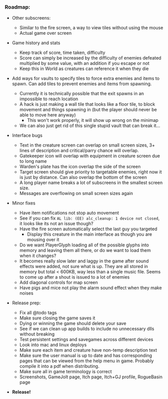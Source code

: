 ### **Roadmap:**
 * Other subscreens:
    * Similar to the fire screen, a way to view tiles without using the mouse
    * Actual game over screen

 * Game history and stats
    * Keep track of score, time taken, difficulty
    * Score can simply be increased by the difficulty of enemies defeated multiplied by some value, with an addition if you escape or not
    * Keep this in World as creatures can reference it when they die

 * Add ways for vaults to specify tiles to force extra enemies and items to spawn. Can add tiles to prevent enemies and items from spawning.
   * Currently it is technically possible that the exit spawns in an impossible to reach location
   * A hack is just making a wall tile that looks like a floor tile, to block movement and things spawning in (but the player should never be able to move here anyway)
     * This won't work properly, it will show up wrong on the minimap
   * We can also just get rid of this single stupid vault that can break it...

 * Interface bugs
   * Text in the creature screen can overlap on small screen sizes, 3+ lines of description and critical/parry chance will overlap.
   * Gatekeeper icon will overlap with equipment in creature screen due to long name
   * Warden's plate has the icon overlap the side of the screen
   * Target screen should give priority to targetable enemies, right now it is just by distance. Can also overlap the bottom of the screen
   * A long player name breaks a lot of subscreens in the smallest screen size.
   * Messages are overflowing on small screen sizes again

 * Minor fixes
   * Have item notifications not stop auto movement
   * See if you can fix `AL lib: (EE) alc_cleanup: 1 device not closed`, it looks like its not an issue though?
   * Have the fire screen automatically select the last guy you targeted
     * Display this creature in the main interface as though you are mousing over it
   * Do we want PlayerGlyph loading all of the possible glyphs into memory and leaving them all there, or do we want to load them when it changes?
   * It becomes really slow later and laggy in the game after sound effects were added, not sure what is up. They are all stored in memory but total < 600KB, way less than a single music file. Seems to come up after a shout is issued to a lot of enemies
   * Add diagonal controls for map screen
   * Have pigs and mice not play the alarm sound effect when they make noises

 * Release prep:
   * Fix all @todo tags
   * Make sure closing the game saves it
   * Dying or winning the game should delete your save
   * See if we can clean up app builds to include no unnecessary dlls without breaking
   * Test persistent settings and savegames across different devices
   * Look into mac and linux deploys
   * Make sure each item and creature have non-temp description text
   * Make sure the user manual is up to date and has corresponding pages that can be viewed from the help menu in game. Probably compile it into a pdf when distributing.
   * Make sure all in game terminology is correct
   * Screenshots, GameJolt page, Itch page, Itch+GJ profile, RogueBasin page

 * **Release!**
